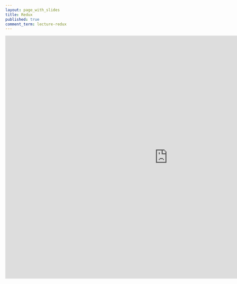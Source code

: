 ```yaml
---
layout: page_with_slides
title: Redux
published: true
comment_term: lecture-redux
---
```


<iframe src="https://brunchlabs.slides.com/timtregubov/cs52-redux/embed?token=-cUwxTht&style=light" width="1024" height="768" scrolling="no" frameborder="0" webkitallowfullscreen mozallowfullscreen allowfullscreen></iframe>